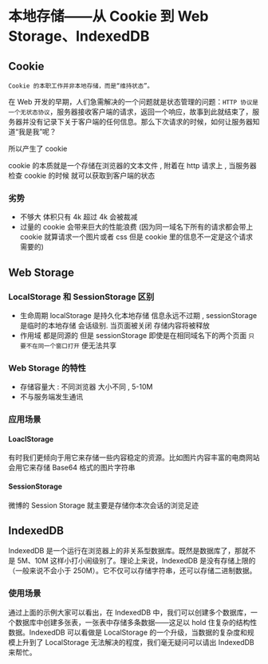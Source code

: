 # 本地存储——从 Cookie 到 Web Storage、IndexedDB

## Cookie

`Cookie 的本职工作并非本地存储，而是“维持状态”。`

在 Web 开发的早期，人们急需解决的一个问题就是状态管理的问题：`HTTP 协议是一个无状态协议`，服务器接收客户端的请求，返回一个响应，故事到此就结束了，服务器并没有记录下关于客户端的任何信息。那么下次请求的时候，如何让服务器知道“我是我”呢？

所以产生了 cookie

cookie 的本质就是一个存储在浏览器的文本文件 , 附着在 http 请求上 , 当服务器检查 cookie 的时候 就可以获取到客户端的状态

### 劣势

- 不够大 体积只有 4k 超过 4k 会被裁减
- 过量的 cookie 会带来巨大的性能浪费 (因为同一域名下所有的请求都会带上 cookie 就算请求一个图片或者 css 但是 cookie 里的信息不一定是这个请求需要的)

## Web Storage

### LocalStorage 和 SessionStorage 区别

- 生命周期
  localStorage 是持久化本地存储 信息永远不过期 , sessionStorage 是临时的本地存储 会话级别. 当页面被关闭 存储内容将被释放
- 作用域
  都是同源的 但是 sessionStorage 即使是在相同域名下的两个页面 `只要不在同一个窗口打开` 便无法共享

### Web Storage 的特性

- 存储容量大 : 不同浏览器 大小不同 , 5-10M
- 不与服务端发生通讯

### 应用场景

#### LoaclStorage

有时我们更倾向于用它来存储一些内容稳定的资源。比如图片内容丰富的电商网站会用它来存储 Base64 格式的图片字符串

#### SessionStorage

微博的 Session Storage 就主要是存储你本次会话的浏览足迹

## IndexedDB

IndexedDB 是一个运行在浏览器上的非关系型数据库。既然是数据库了，那就不是 5M、10M 这样小打小闹级别了。理论上来说，IndexedDB 是没有存储上限的（一般来说不会小于 250M）。它不仅可以存储字符串，还可以存储二进制数据。

### 使用场景

通过上面的示例大家可以看出，在 IndexedDB 中，我们可以创建多个数据库，一个数据库中创建多张表，一张表中存储多条数据——这足以 hold 住复杂的结构性数据。IndexedDB 可以看做是 LocalStorage 的一个升级，当数据的复杂度和规模上升到了 LocalStorage 无法解决的程度，我们毫无疑问可以请出 IndexedDB 来帮忙。
